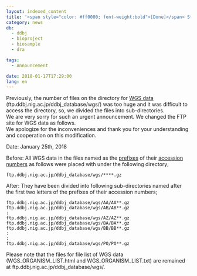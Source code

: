 ```yaml
---
layout: indexed_content
title: '<span style="color: #ff0000; font-weight:bold">[Done]</span> Structure of directories for WGS data on anonymous FTP site will be changed'
category: news
db:
  - ddbj
  - bioproject
  - biosample
  - dra

tags:
  - Announcement

date: 2018-01-17T17:29:00
lang: en
---
```


<p>Previously, the number of files on the directory for <a href="/ddbj/wgs-e.html">WGS data</a> (ftp.ddbj.nig.ac.jp/ddbj_database/wgs/) was too huge and it was difficult to access the directory, so, we divided the files into sub-directories.<br>We are very sorry for such an urgent announcement. We changed the FTP site for WGS data as follows.<br>We apologize for the inconveniences and thank you for your understanding and cooperation on this modification.</p>

<p>Date: January 25th, 2018</p>

<p>Before: All WGS data in the files named as the <a href="/ddbj/documents/prefix-e.html ">prefixes</a> of their <a href="/ddbj/flat-file-e.html#Accession">accession numbers</a> as follows were placed with under the following directory;</p>
<pre><code>ftp.ddbj.nig.ac.jp/ddbj_database/wgs/****.gz</code></pre>

<p class="top_space">After: They have been divided into following sub-directories named after <span class="red bold">the first two letters of the prefixes</span> of their accession numbers;</p>
<pre><code>ftp.ddbj.nig.ac.jp/ddbj_database/wgs/AA/AA**.gz
ftp.ddbj.nig.ac.jp/ddbj_database/wgs/AB/AB**.gz
:
ftp.ddbj.nig.ac.jp/ddbj_database/wgs/AZ/AZ**.gz
ftp.ddbj.nig.ac.jp/ddbj_database/wgs/BA/BA**.gz
ftp.ddbj.nig.ac.jp/ddbj_database/wgs/BB/BB**.gz
:
:
ftp.ddbj.nig.ac.jp/ddbj_database/wgs/PO/PO**.gz</code></pre>

<p class="top_space">Please note that the files for file list of WGS data (WGS_ORGANISM_LIST.html and WGS_ORGANISM_LIST.txt) are remained at ftp.ddbj.nig.ac.jp/ddbj_database/wgs/.</p>

